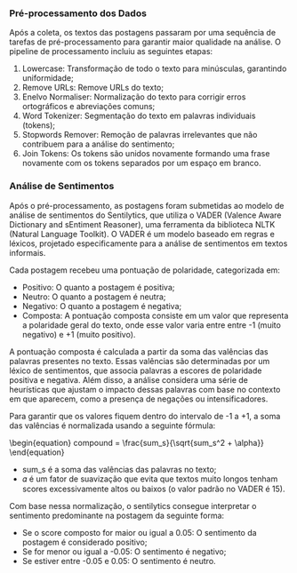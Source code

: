 ### Pré-processamento dos Dados

Após a coleta, os textos das postagens passaram por uma sequência de tarefas de pré-processamento para garantir maior qualidade na análise. O pipeline de processamento incluiu as seguintes etapas:

1. Lowercase: Transformação de todo o texto para minúsculas, garantindo uniformidade;
2. Remove URLs: Remove URLs do texto;
3. Enelvo Normaliser: Normalização do texto para corrigir erros ortográficos e abreviações comuns;
4. Word Tokenizer: Segmentação do texto em palavras individuais (tokens);
5. Stopwords Remover: Remoção de palavras irrelevantes que não contribuem para a análise do sentimento;
6. Join Tokens: Os tokens são unidos novamente formando uma frase novamente com os tokens separados por um espaço em branco.

### Análise de Sentimentos

Após o pré-processamento, as postagens foram submetidas ao modelo de análise de sentimentos do Sentilytics, que utiliza o VADER (Valence Aware Dictionary and sEntiment Reasoner), uma ferramenta da biblioteca NLTK (Natural Language Toolkit). O VADER é um modelo baseado em regras e léxicos, projetado especificamente para a análise de sentimentos em textos informais.

Cada postagem recebeu uma pontuação de polaridade, categorizada em:

- Positivo: O quanto a postagem é positiva;
- Neutro: O quanto a postagem é neutra;
- Negativo: O quanto a postagem é negativa;
- Composta: A pontuação composta consiste em um valor que representa a polaridade geral do texto, onde esse valor varia entre entre -1 (muito negativo) e +1 (muito positivo).

A pontuação composta é calculada a partir da soma das valências das palavras presentes no texto. Essas valências são determinadas por um léxico de sentimentos, que associa palavras a escores de polaridade positiva e negativa. Além disso, a análise considera uma série de heurísticas que ajustam o impacto dessas palavras com base no contexto em que aparecem, como a presença de negações ou intensificadores.

Para garantir que os valores fiquem dentro do intervalo de -1 a +1, a soma das valências é normalizada usando a seguinte fórmula:

\begin{equation}
    compound = \frac{sum_s}{\sqrt{sum_s^2 + \alpha}}
\end{equation}

- sum_s é a soma das valências das palavras no texto;
- 𝛼 é um fator de suavização que evita que textos muito longos tenham scores excessivamente altos ou baixos (o valor padrão no VADER é 15).

Com base nessa normalização, o sentilytics consegue interpretar o sentimento predominante na postagem da seguinte forma:

- Se o score composto for maior ou igual a 0.05: O sentimento da postagem é considerado positivo;
- Se for menor ou igual a -0.05: O sentimento é negativo;
- Se estiver entre -0.05 e 0.05: O sentimento é neutro.
